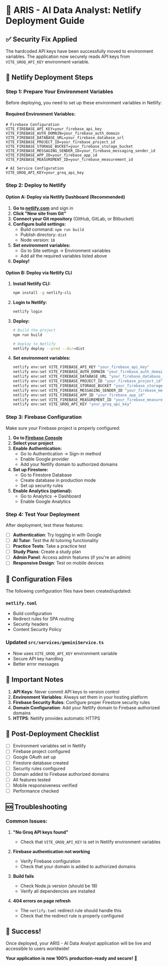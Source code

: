 # 🚀 ARIS - AI Data Analyst: Netlify Deployment Guide

## ✅ Security Fix Applied

The hardcoded API keys have been successfully moved to environment variables. The application now securely reads API keys from `VITE_GROQ_API_KEY` environment variable.

## 🚀 Netlify Deployment Steps

### Step 1: Prepare Your Environment Variables

Before deploying, you need to set up these environment variables in Netlify:

#### Required Environment Variables:
```env
# Firebase Configuration
VITE_FIREBASE_API_KEY=your_firebase_api_key
VITE_FIREBASE_AUTH_DOMAIN=your_firebase_auth_domain
VITE_FIREBASE_DATABASE_URL=your_firebase_database_url
VITE_FIREBASE_PROJECT_ID=your_firebase_project_id
VITE_FIREBASE_STORAGE_BUCKET=your_firebase_storage_bucket
VITE_FIREBASE_MESSAGING_SENDER_ID=your_firebase_messaging_sender_id
VITE_FIREBASE_APP_ID=your_firebase_app_id
VITE_FIREBASE_MEASUREMENT_ID=your_firebase_measurement_id

# AI Service Configuration
VITE_GROQ_API_KEY=your_groq_api_key
```

### Step 2: Deploy to Netlify

#### Option A: Deploy via Netlify Dashboard (Recommended)

1. **Go to [netlify.com](https://netlify.com)** and sign in
2. **Click "New site from Git"**
3. **Connect your Git repository** (GitHub, GitLab, or Bitbucket)
4. **Configure build settings:**
   - Build command: `npm run build`
   - Publish directory: `dist`
   - Node version: `18`
5. **Set environment variables:**
   - Go to Site settings → Environment variables
   - Add all the required variables listed above
6. **Deploy!**

#### Option B: Deploy via Netlify CLI

1. **Install Netlify CLI:**
   ```bash
   npm install -g netlify-cli
   ```

2. **Login to Netlify:**
   ```bash
   netlify login
   ```

3. **Deploy:**
   ```bash
   # Build the project
   npm run build
   
   # Deploy to Netlify
   netlify deploy --prod --dir=dist
   ```

4. **Set environment variables:**
   ```bash
   netlify env:set VITE_FIREBASE_API_KEY "your_firebase_api_key"
   netlify env:set VITE_FIREBASE_AUTH_DOMAIN "your_firebase_auth_domain"
   netlify env:set VITE_FIREBASE_DATABASE_URL "your_firebase_database_url"
   netlify env:set VITE_FIREBASE_PROJECT_ID "your_firebase_project_id"
   netlify env:set VITE_FIREBASE_STORAGE_BUCKET "your_firebase_storage_bucket"
   netlify env:set VITE_FIREBASE_MESSAGING_SENDER_ID "your_firebase_messaging_sender_id"
   netlify env:set VITE_FIREBASE_APP_ID "your_firebase_app_id"
   netlify env:set VITE_FIREBASE_MEASUREMENT_ID "your_firebase_measurement_id"
   netlify env:set VITE_GROQ_API_KEY "your_groq_api_key"
   ```

### Step 3: Firebase Configuration

Make sure your Firebase project is properly configured:

1. **Go to [Firebase Console](https://console.firebase.google.com)**
2. **Select your project**
3. **Enable Authentication:**
   - Go to Authentication → Sign-in method
   - Enable Google provider
   - Add your Netlify domain to authorized domains
4. **Set up Firestore:**
   - Go to Firestore Database
   - Create database in production mode
   - Set up security rules
5. **Enable Analytics (optional):**
   - Go to Analytics → Dashboard
   - Enable Google Analytics

### Step 4: Test Your Deployment

After deployment, test these features:

- [ ] **Authentication**: Try logging in with Google
- [ ] **AI Tutor**: Test the AI tutoring functionality
- [ ] **Practice Tests**: Take a practice test
- [ ] **Study Plans**: Create a study plan
- [ ] **Admin Panel**: Access admin features (if you're an admin)
- [ ] **Responsive Design**: Test on mobile devices

## 🔧 Configuration Files

The following configuration files have been created/updated:

### `netlify.toml`
- Build configuration
- Redirect rules for SPA routing
- Security headers
- Content Security Policy

### Updated `src/services/geminiService.ts`
- Now uses `VITE_GROQ_API_KEY` environment variable
- Secure API key handling
- Better error messages

## 🚨 Important Notes

1. **API Keys**: Never commit API keys to version control
2. **Environment Variables**: Always set them in your hosting platform
3. **Firebase Security Rules**: Configure proper Firestore security rules
4. **Domain Configuration**: Add your Netlify domain to Firebase authorized domains
5. **HTTPS**: Netlify provides automatic HTTPS

## 🎯 Post-Deployment Checklist

- [ ] Environment variables set in Netlify
- [ ] Firebase project configured
- [ ] Google OAuth set up
- [ ] Firestore database created
- [ ] Security rules configured
- [ ] Domain added to Firebase authorized domains
- [ ] All features tested
- [ ] Mobile responsiveness verified
- [ ] Performance checked

## 🆘 Troubleshooting

### Common Issues:

1. **"No Groq API keys found"**
   - Check that `VITE_GROQ_API_KEY` is set in Netlify environment variables

2. **Firebase authentication not working**
   - Verify Firebase configuration
   - Check that your domain is added to authorized domains

3. **Build fails**
   - Check Node.js version (should be 18)
   - Verify all dependencies are installed

4. **404 errors on page refresh**
   - The `netlify.toml` redirect rule should handle this
   - Check that the redirect rule is properly configured

## 🎉 Success!

Once deployed, your ARIS - AI Data Analyst application will be live and accessible to users worldwide!

**Your application is now 100% production-ready and secure!** 🚀
